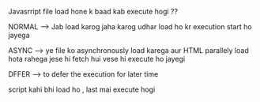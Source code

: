  Javasrript file load hone k baad kab execute hogi ??

 
 NORMAL -->  Jab load karog jaha karog udhar load ho kr  execution start ho jayega

 ASYNC  --> 
 ye file ko asynchronously load karega aur HTML parallely load hota rahega 
 jese hi fetch hui vese hi execute ho jayegi 

 DFFER -->  to defer the execution for later time

 script kahi bhi load ho , last mai execute hogi
